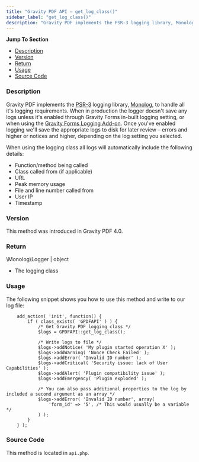 ```yaml
---
title: "Gravity PDF API – get_log_class()"
sidebar_label: "get_log_class()"
description: "Gravity PDF implements the PSR-3 logging library, Monolog, to handle all it's logging requirements. Use this method to access the log class."
---
```


**Jump To Section**

-   [Description](#description)
-   [Version](#version)
-   [Return](#return)
-   [Usage](#usage)
-   [Source Code](#source-code)

### Description 

Gravity PDF implements the [PSR-3](https://github.com/php-fig/fig-standards/blob/master/accepted/PSR-3-logger-interface.md) logging library, [Monolog](https://github.com/Seldaek/monolog), to handle all it's logging requirements. When in production the logger doesn't save any logs unless it's enabled through Gravity Forms in-built logging setting, or when using the [Gravity Forms Logging Add-on](https://www.gravityhelp.com/documentation/article/logging-add-on/). Once you've enabled logging we'll save the appropriate logs to disk for later review – errors and higher or notices and higher, depending on the log setting you selected.

When using the logging class all logs will automatically include the following details:

-   Function/method being called
-   Class called from (if applicable)
-   URL
-   Peak memory usage
-   File and line number called from
-   User IP
-   Timestamp

### Version 

This method was introduced in Gravity PDF 4.0.

### Return 

\\Monolog\\Logger \| object
* The logging class

### Usage 

The following snippet shows you how to use this method and write to our log file:

```
    add_action( 'init', function() {
        if ( class_exists( 'GPDFAPI' ) ) {
            /* Get Gravity PDF logging class */
            $logs = GPDFAPI::get_log_class();

            /* Write logs to file */
            $logs->addNotice( 'My plugin started operation X' );
            $logs->addWarning( 'Nonce Check Failed' );
            $logs->addError( 'Invalid ID number' );
            $logs->addCritical( 'Security issue: lack of User Capabilities' );
            $logs->addAlert( 'Plugin compatibility issue' );
            $logs->addEmergency( 'Plugin exploded' );

            /* You can also pass additional properties to the log by included a second argument as an array */
            $logs->addError( 'Invalid ID number', array(
                'form_id' => '5', /* This would usually be a variable */
            ) );
        }
    } );
```

### Source Code 

This method is located in `api.php`.
